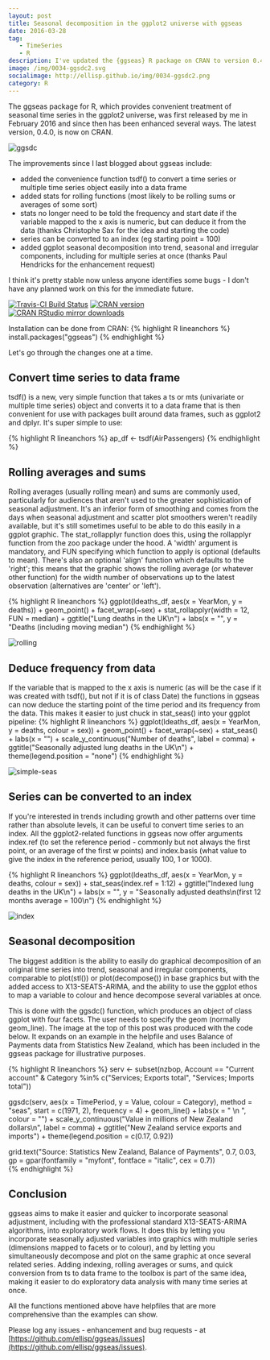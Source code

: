 ```yaml
---
layout: post
title: Seasonal decomposition in the ggplot2 universe with ggseas
date: 2016-03-28
tag: 
   - TimeSeries
   - R
description: I've updated the {ggseas} R package on CRAN to version 0.4.0 and it now includes a ggplot2-based seasonal decomposition, rolling averages on the fly, and options to scale the data to an index.
image: /img/0034-ggsdc2.svg
socialimage: http://ellisp.github.io/img/0034-ggsdc2.png
category: R
---
```

The ggseas package for R, which provides convenient treatment of seasonal time series in the ggplot2 universe, was first released by me in February 2016 and since then has been enhanced several ways.  The latest version, 0.4.0, is now on CRAN.  

![ggsdc](/img/0034-ggsdc.svg)

The improvements since I last blogged about ggseas include:

* added the convenience function tsdf() to convert a time series or multiple time series object easily into a data frame
* added stats for rolling functions (most likely to be rolling sums or averages of some sort)
* stats no longer need to be told the frequency and start date if the variable mapped to the x axis is numeric, but can deduce it from the data (thanks Christophe Sax for the idea and starting the code)
* series can be converted to an index (eg starting point = 100)
* added ggplot seasonal decomposition into trend, seasonal and irregular components, including for multiple series at once (thanks Paul Hendricks for the enhancement request)

I think it's pretty stable now unless anyone identifies some bugs - I don't have any planned work on this for the immediate future.

[![Travis-CI Build Status](https://travis-ci.org/ellisp/ggseas.svg?branch=master)](https://travis-ci.org/ellisp/ggseas)
[![CRAN version](http://www.r-pkg.org/badges/version/ggseas)](http://www.r-pkg.org/pkg/ggseas)
[![CRAN RStudio mirror downloads](http://cranlogs.r-pkg.org/badges/ggseas)](http://www.r-pkg.org/pkg/ggseas)

Installation can be done from CRAN:
{% highlight R lineanchors %}
install.packages("ggseas")
{% endhighlight %}


Let's go through the changes one at a time.

## Convert time series to data frame

tsdf() is a new, very simple function that takes a ts or mts (univariate or multiple time series) object and converts it to a data frame that is then convenient for use with packages built around data frames, such as ggplot2 and dplyr.  It's super simple to use:

{% highlight R lineanchors %}
ap_df <- tsdf(AirPassengers)
{% endhighlight %}

## Rolling averages and sums
Rolling averages (usually rolling mean) and sums are commonly used, particularly for audiences that aren't used to the greater sophistication of seasonal adjustment.  It's an inferior form of smoothing and comes from the days when seasonal adjustment and scatter plot smoothers weren't readily available, but it's still sometimes useful to be able to do this easily in a ggplot graphic.  The stat_rollapplyr function does this, using the rollapplyr function from the zoo package under the hood.  A 'width' argument is mandatory, and FUN specifying which function to apply is optional (defaults to mean).  There's also an optional 'align' function which defaults to the 'right'; this means that the graphic shows the rolling average (or whatever other function) for the width number of observations up to the latest observation (alternatives are 'center' or 'left').

{% highlight R lineanchors %}
ggplot(ldeaths_df, aes(x = YearMon, y = deaths)) +
   geom_point() +
   facet_wrap(~sex) +
   stat_rollapplyr(width = 12, FUN = median) +
   ggtitle("Lung deaths in the UK\n") +
   labs(x = "", y = "Deaths (including moving median")
{% endhighlight %}

![rolling](/img/0034-rolling.svg)

## Deduce frequency from data
If the variable that is mapped to the x axis is numeric (as will be the case if it was created with tsdf(), but not if it is of class Date) the functions in ggseas can now deduce the starting point of the time period and its frequency from the data.  This makes it easier to just chuck in stat_seas() into your ggplot pipeline:
{% highlight R lineanchors %}
ggplot(ldeaths_df, aes(x = YearMon, y = deaths, colour = sex)) +
   geom_point() +
   facet_wrap(~sex) +
   stat_seas() +
   labs(x = "") +
   scale_y_continuous("Number of deaths", label = comma) +
   ggtitle("Seasonally adjusted lung deaths in the UK\n") +
   theme(legend.position = "none")
{% endhighlight %}

![simple-seas](/img/0034-deduce-frequency.svg)

## Series can be converted to an index
If you're interested in trends including growth and other patterns over time rather than absolute levels, it can be useful to convert time series to an index.  All the ggplot2-related functions in ggseas now offer arguments index.ref (to set the reference period - commonly but not always the first point, or an average of the first w points) and index.basis (what value to give the index in the reference period, usually 100, 1 or 1000).

{% highlight R lineanchors %}
ggplot(ldeaths_df, aes(x = YearMon, y = deaths, colour = sex)) +
   stat_seas(index.ref = 1:12) +
   ggtitle("Indexed lung deaths in the UK\n") +
   labs(x = "", y = "Seasonally adjusted deaths\n(first 12 months average = 100\n") 
{% endhighlight %}

![index](/img/0034-index.svg)

## Seasonal decomposition
The biggest addition is the ability to easily do graphical decomposition of an original time series into trend, seasonal and irregular components, comparable to plot(stl()) or plot(decompose()) in base graphics but with the added access to X13-SEATS-ARIMA, and the ability to use the ggplot ethos to map a variable to colour and hence decompose several variables at once.

This is done with the ggsdc() function, which produces an object of class ggplot with four facets.  The user needs to specify the geom (normally geom_line).  The image at the top of this post was produced with the code below.  It expands on an example in the helpfile and uses Balance of Payments data from Statistics New Zealand, which has been included in the ggseas package for illustrative purposes.

{% highlight R lineanchors %}
serv <- subset(nzbop, Account == "Current account" & 
                  Category %in% c("Services; Exports total", "Services; Imports total"))
                  
ggsdc(serv, aes(x = TimePeriod, y = Value, colour = Category),
      method = "seas", start = c(1971, 2), frequency = 4) +
   geom_line() +
   labs(x = "   \n  ", colour = "") +
   scale_y_continuous("Value in millions of New Zealand dollars\n", label = comma) +
   ggtitle("New Zealand service exports and imports") +
   theme(legend.position = c(0.17, 0.92))

   grid.text("Source: Statistics New Zealand, Balance of Payments", 0.7, 0.03,
          gp = gpar(fontfamily = "myfont", fontface = "italic", cex = 0.7))   
{% endhighlight %}

## Conclusion
ggseas aims to make it easier and quicker to incorporate seasonal adjustment, including with the professional standard X13-SEATS-ARIMA algorithms, into exploratory work flows.  It does this by letting you incorporate seasonally adjusted variables into graphics with multiple series (dimensions mapped to facets or to colour), and by letting you simultaneously decompose and plot on the same graphic at once several related series.  Adding indexing, rolling averages or sums, and quick conversion from ts to data frame to the toolbox is part of the same idea, making it easier to do exploratory data analysis with many time series at once.

All the functions mentioned above have helpfiles that are more comprehensive than the examples can show.

Please log any issues - enhancement and bug requests - at [https://github.com/ellisp/ggseas/issues](https://github.com/ellisp/ggseas/issues).